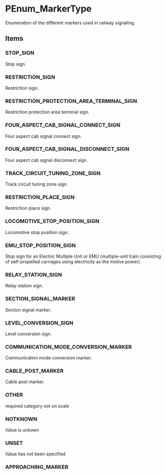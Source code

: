 # PEnum_MarkerType

Enumeration of the different markers used in railway signaling.
<!-- end of short definition -->

## Items

### STOP_SIGN
Stop sign.

### RESTRICTION_SIGN
Restriction sign.

### RESTRICTION_PROTECTION_AREA_TERMINAL_SIGN
Restriction protection area terminal sign.

### FOUR_ASPECT_CAB_SIGNAL_CONNECT_SIGN
Four aspect cab signal connect sign.

### FOUR_ASPECT_CAB_SIGNAL_DISCONNECT_SIGN
Four aspect cab signal disconnect sign.

### TRACK_CIRCUIT_TUNING_ZONE_SIGN
Track circuit tuning zone sign.

### RESTRICTION_PLACE_SIGN
Restriction place sign.

### LOCOMOTIVE_STOP_POSITION_SIGN
Locomotive stop position sign.

### EMU_STOP_POSITION_SIGN
Stop sign for an Electric Multiple Unit or EMU (multiple-unit train consisting of self-propelled carriages using electricity as the motive power).

### RELAY_STATION_SIGN
Relay station sign.

### SECTION_SIGNAL_MARKER
Section signal marker.

### LEVEL_CONVERSION_SIGN
Level conversion sign.

### COMMUNICATION_MODE_CONVERSION_MARKER
Communication mode conversion marker.

### CABLE_POST_MARKER
Cable post marker.

### OTHER
required category not on scale

### NOTKNOWN
Value is unkown

### UNSET
Value has not been specified

### APPROACHING_MARKER

